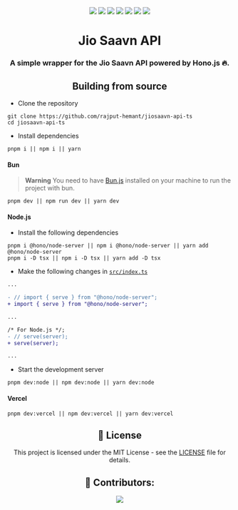 <div align=center>

![][views] ![][stars] ![][forks] ![][issues] ![][license] ![][code-size] ![][commit-activity]

# Jio Saavn API

### A simple wrapper for the Jio Saavn API powered by Hono.js 🔥.

## Building from source

</div>

- Clone the repository

```
git clone https://github.com/rajput-hemant/jiosaavn-api-ts
cd jiosaavn-api-ts
```

- Install dependencies

```
pnpm i || npm i || yarn
```

#### Bun

> **Warning**
> You need to have [Bun.js](https://bun.sh) installed on your machine to run the project with bun.

```
pnpm dev || npm run dev || yarn dev
```

#### Node.js

- Install the following dependencies

```
pnpm i @hono/node-server || npm i @hono/node-server || yarn add @hono/node-server
pnpm i -D tsx || npm i -D tsx || yarn add -D tsx
```

- Make the following changes in [`src/index.ts`](src/index.ts)

```diff
...

- // import { serve } from "@hono/node-server";
+ import { serve } from "@hono/node-server";

...

/* For Node.js */;
- // serve(server);
+ serve(server);

...
```

- Start the development server

```
pnpm dev:node || npm dev:node || yarn dev:node
```

#### Vercel

```
pnpm dev:vercel || npm dev:vercel || yarn dev:vercel
```

<div align = center>

## 📜 License

This project is licensed under the MIT License - see the [LICENSE](LICENSE) file for details.

## 🦾 Contributors:

<a href="https://github.com/rajput-hemant/jiosaavn-api-ts/graphs/contributors" target="blank"> <img src="https://contrib.rocks/image?repo=rajput-hemant/jiosaavn-api-ts&max=500" />

</div>

<!----------------------------------{ Labels }--------------------------------->

[views]: https://komarev.com/ghpvc/?username=jiosaavn-api-ts&label=view%20counter&color=red&style=flat
[code-size]: https://img.shields.io/github/languages/code-size/rajput-hemant/jiosaavn-api-ts
[issues]: https://img.shields.io/github/issues-raw/rajput-hemant/jiosaavn-api-ts
[license]: https://img.shields.io/github/license/rajput-hemant/jiosaavn-api-ts
[commit-activity]: https://img.shields.io/github/commit-activity/w/rajput-hemant/jiosaavn-api-ts
[forks]: https://img.shields.io/github/forks/rajput-hemant/jiosaavn-api-ts?style=flat
[stars]: h

```

```
